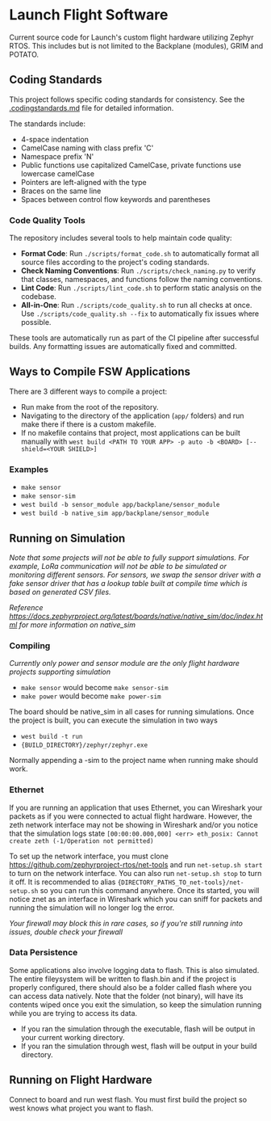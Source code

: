 # Launch Flight Software
Current source code for Launch's custom flight hardware utilizing Zephyr RTOS. This includes but is not limited to the Backplane (modules), GRIM and POTATO.  

## Coding Standards
This project follows specific coding standards for consistency. See the [.codingstandards.md](.codingstandards.md) file for detailed information.

The standards include:
- 4-space indentation
- CamelCase naming with class prefix 'C'
- Namespace prefix 'N'
- Public functions use capitalized CamelCase, private functions use lowercase camelCase
- Pointers are left-aligned with the type
- Braces on the same line
- Spaces between control flow keywords and parentheses

### Code Quality Tools

The repository includes several tools to help maintain code quality:

- **Format Code**: Run `./scripts/format_code.sh` to automatically format all source files according to the project's coding standards.
- **Check Naming Conventions**: Run `./scripts/check_naming.py` to verify that classes, namespaces, and functions follow the naming conventions.
- **Lint Code**: Run `./scripts/lint_code.sh` to perform static analysis on the codebase.
- **All-in-One**: Run `./scripts/code_quality.sh` to run all checks at once. Use `./scripts/code_quality.sh --fix` to automatically fix issues where possible.

These tools are automatically run as part of the CI pipeline after successful builds. Any formatting issues are automatically fixed and committed.

## Ways to Compile FSW Applications
There are 3 different ways to compile a project:
- Run make <name of project> from the root of the repository. 
- Navigating to the directory of the application (`app/` folders) and run make there if there is a custom makefile.
- If no makefile contains that project, most applications can be built manually with
```west build <PATH TO YOUR APP> -p auto -b <BOARD> [--shield=<YOUR SHIELD>]```

### Examples
- ```make sensor```
- ```make sensor-sim```
- ```west build -b sensor_module app/backplane/sensor_module```
- ```west build -b native_sim app/backplane/sensor_module```

## Running on Simulation
*Note that some projects will not be able to fully support simulations. For example, LoRa communication will not be able to be simulated or monitoring different sensors.
For sensors, we swap the sensor driver with a fake sensor driver that has a lookup table built at compile time which is based on generated CSV files.*

*Reference https://docs.zephyrproject.org/latest/boards/native/native_sim/doc/index.html for more information on native_sim*

### Compiling
*Currently only power and sensor module are the only flight hardware projects supporting simulation*
- ```make sensor``` would become ```make sensor-sim```
- ```make power``` would become ```make power-sim```

The board should be native_sim in all cases for running simulations. Once the project is built, you can execute the simulation in two ways
- ```west build -t run```
- ```{BUILD_DIRECTORY}/zephyr/zephyr.exe```

Normally appending a -sim to the project name when running make should work.

### Ethernet
If you are running an application that uses Ethernet, you can Wireshark your packets as if you were connected to actual flight hardware.
However, the zeth network interface may not be showing in Wireshark and/or you notice that the simulation logs state 
```[00:00:00.000,000] <err> eth_posix: Cannot create zeth (-1/Operation not permitted)```

To set up the network interface, you must clone https://github.com/zephyrproject-rtos/net-tools and run ```net-setup.sh start``` to turn on the network interface. You can also run ```net-setup.sh stop``` to turn it off. It is recommended to alias ```{DIRECTORY_PATHS_TO_net-tools}/net-setup.sh``` so you can run this command anywhere. Once its started, you will notice znet as an interface in Wireshark which you can sniff for packets and running the simulation will no longer log the error.

*Your firewall may block this in rare cases, so if you're still running into issues, double check your firewall*

### Data Persistence
Some applications also involve logging data to flash. This is also simulated. The entire fileysystem will be written to flash.bin and if the project is properly configured, there should
also be a folder called flash where you can access data natively. Note that the folder (not binary), will have its contents wiped once you exit the simulation, so keep the simulation running while you are trying to access its data.

- If you ran the simulation through the executable, flash will be output in your current working directory.
- If you ran the simulation through west, flash will be output in your build directory.

## Running on Flight Hardware
Connect to board and run west flash. You must first build the project so west knows what project you want to flash.


